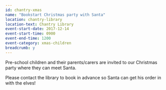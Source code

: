 ```yaml
---
id: chantry-xmas
name: "Bookstart Christmas party with Santa"
location: chantry-library
location-text: Chantry Library
event-start-date: 2017-12-14
event-start-time: 0900
event-end-time: 1200
event-category: xmas-children
breadcrumb: y
---
```


Pre-school children and their parents/carers are invited to our Christmas party where they can meet Santa.

Please contact the library to book in advance so Santa can get his order in with the elves!
